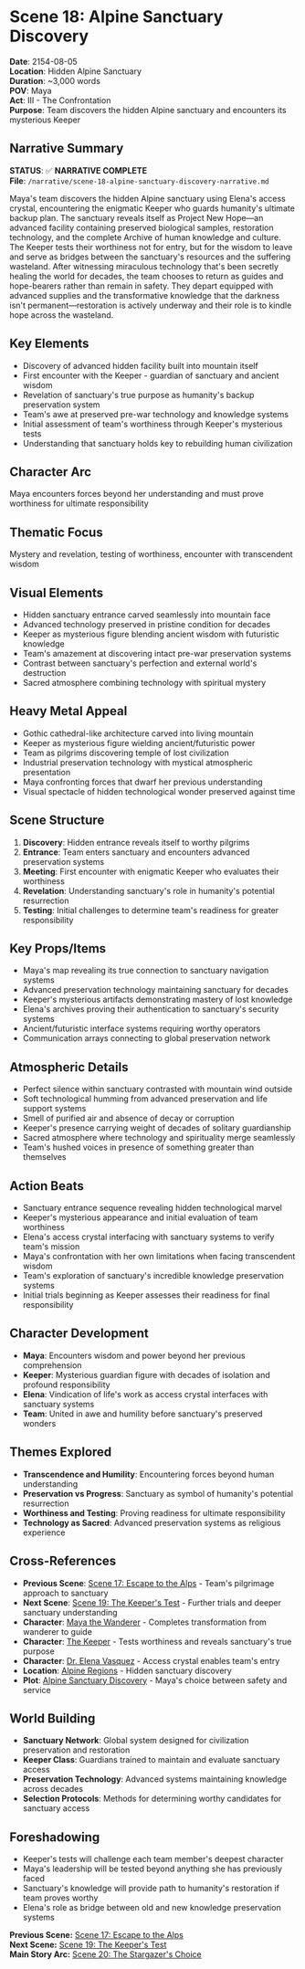 # Scene 18: Alpine Sanctuary Discovery

**Date**: 2154-08-05  
**Location**: Hidden Alpine Sanctuary  
**Duration**: ~3,000 words  
**POV**: Maya  
**Act**: III - The Confrontation  
**Purpose**: Team discovers the hidden Alpine sanctuary and encounters its mysterious Keeper

## Narrative Summary
**STATUS**: ✅ **NARRATIVE COMPLETE**  
**File**: `/narrative/scene-18-alpine-sanctuary-discovery-narrative.md`

Maya's team discovers the hidden Alpine sanctuary using Elena's access crystal, encountering the enigmatic Keeper who guards humanity's ultimate backup plan. The sanctuary reveals itself as Project New Hope—an advanced facility containing preserved biological samples, restoration technology, and the complete Archive of human knowledge and culture. The Keeper tests their worthiness not for entry, but for the wisdom to leave and serve as bridges between the sanctuary's resources and the suffering wasteland. After witnessing miraculous technology that's been secretly healing the world for decades, the team chooses to return as guides and hope-bearers rather than remain in safety. They depart equipped with advanced supplies and the transformative knowledge that the darkness isn't permanent—restoration is actively underway and their role is to kindle hope across the wasteland.

## Key Elements
- Discovery of advanced hidden facility built into mountain itself
- First encounter with the Keeper - guardian of sanctuary and ancient wisdom
- Revelation of sanctuary's true purpose as humanity's backup preservation system
- Team's awe at preserved pre-war technology and knowledge systems
- Initial assessment of team's worthiness through Keeper's mysterious tests
- Understanding that sanctuary holds key to rebuilding human civilization

## Character Arc
Maya encounters forces beyond her understanding and must prove worthiness for ultimate responsibility

## Thematic Focus
Mystery and revelation, testing of worthiness, encounter with transcendent wisdom

## Visual Elements
- Hidden sanctuary entrance carved seamlessly into mountain face
- Advanced technology preserved in pristine condition for decades
- Keeper as mysterious figure blending ancient wisdom with futuristic knowledge
- Team's amazement at discovering intact pre-war preservation systems
- Contrast between sanctuary's perfection and external world's destruction
- Sacred atmosphere combining technology with spiritual mystery

## Heavy Metal Appeal
- Gothic cathedral-like architecture carved into living mountain
- Keeper as mysterious figure wielding ancient/futuristic power
- Team as pilgrims discovering temple of lost civilization
- Industrial preservation technology with mystical atmospheric presentation
- Maya confronting forces that dwarf her previous understanding
- Visual spectacle of hidden technological wonder preserved against time

## Scene Structure
1. **Discovery**: Hidden entrance reveals itself to worthy pilgrims
2. **Entrance**: Team enters sanctuary and encounters advanced preservation systems
3. **Meeting**: First encounter with enigmatic Keeper who evaluates their worthiness
4. **Revelation**: Understanding sanctuary's role in humanity's potential resurrection
5. **Testing**: Initial challenges to determine team's readiness for greater responsibility

## Key Props/Items
- Maya's map revealing its true connection to sanctuary navigation systems
- Advanced preservation technology maintaining sanctuary for decades
- Keeper's mysterious artifacts demonstrating mastery of lost knowledge
- Elena's archives proving their authentication to sanctuary's security systems
- Ancient/futuristic interface systems requiring worthy operators
- Communication arrays connecting to global preservation network

## Atmospheric Details
- Perfect silence within sanctuary contrasted with mountain wind outside
- Soft technological humming from advanced preservation and life support systems
- Smell of purified air and absence of decay or corruption
- Keeper's presence carrying weight of decades of solitary guardianship
- Sacred atmosphere where technology and spirituality merge seamlessly
- Team's hushed voices in presence of something greater than themselves

## Action Beats
- Sanctuary entrance sequence revealing hidden technological marvel
- Keeper's mysterious appearance and initial evaluation of team worthiness
- Elena's access crystal interfacing with sanctuary systems to verify team's mission
- Maya's confrontation with her own limitations when facing transcendent wisdom
- Team's exploration of sanctuary's incredible knowledge preservation systems
- Initial trials beginning as Keeper assesses their readiness for final responsibility

## Character Development
- **Maya**: Encounters wisdom and power beyond her previous comprehension
- **Keeper**: Mysterious guardian figure with decades of isolation and profound responsibility
- **Elena**: Vindication of life's work as access crystal interfaces with sanctuary systems
- **Team**: United in awe and humility before sanctuary's preserved wonders

## Themes Explored
- **Transcendence and Humility**: Encountering forces beyond human understanding
- **Preservation vs Progress**: Sanctuary as symbol of humanity's potential resurrection
- **Worthiness and Testing**: Proving readiness for ultimate responsibility
- **Technology as Sacred**: Advanced preservation systems as religious experience

## Cross-References
- **Previous Scene**: [Scene 17: Escape to the Alps](scene-17-escape-to-the-alps.md) - Team's pilgrimage approach to sanctuary
- **Next Scene**: [Scene 19: The Keeper's Test](scene-19-the-keeper-s-test.md) - Further trials and deeper sanctuary understanding
- **Character**: [Maya the Wanderer](../characters/maya-the-wanderer.md) - Completes transformation from wanderer to guide
- **Character**: [The Keeper](../characters/the-keeper.md) - Tests worthiness and reveals sanctuary's true purpose
- **Character**: [Dr. Elena Vasquez](../characters/dr-elena-vasquez.md) - Access crystal enables team's entry
- **Location**: [Alpine Regions](../locations/alpine-regions.md) - Hidden sanctuary discovery
- **Plot**: [Alpine Sanctuary Discovery](../plots/alpine-sanctuary-discovery.md) - Maya's choice between safety and service

## World Building
- **Sanctuary Network**: Global system designed for civilization preservation and restoration
- **Keeper Class**: Guardians trained to maintain and evaluate sanctuary access
- **Preservation Technology**: Advanced systems maintaining knowledge across decades
- **Selection Protocols**: Methods for determining worthy candidates for sanctuary access

## Foreshadowing
- Keeper's tests will challenge each team member's deepest character
- Maya's leadership will be tested beyond anything she has previously faced
- Sanctuary's knowledge will provide path to humanity's restoration if team proves worthy
- Elena's role as bridge between old and new knowledge preservation systems

**Previous Scene:** [Scene 17: Escape to the Alps](scene-17-escape-to-the-alps.md)  
**Next Scene:** [Scene 19: The Keeper's Test](scene-19-the-keeper-s-test.md)  
**Main Story Arc:** [Scene 20: The Stargazer's Choice](scene-20-the-stargazer-s-choice.md)
